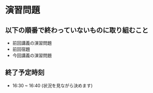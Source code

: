 # 演習問題
## 以下の順番で終わっていないものに取り組むこと
- 前回講義の演習問題
- 前回宿題
- 今回講義の演習問題

## 終了予定時刻
- 16:30 ~ 16:40 (状況を見ながら決めます)
